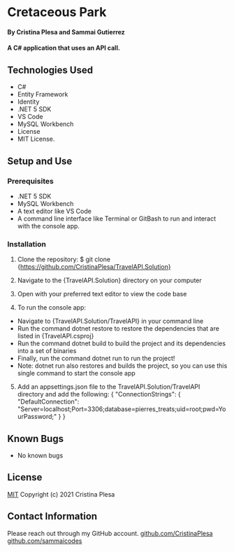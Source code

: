 # Cretaceous Park

#### By Cristina Plesa and Sammai Gutierrez

#### A C# application that uses an API call.

## Technologies Used

* C#
* Entity Framework
* Identity
* .NET 5 SDK
* VS Code
* MySQL Workbench
* License
* MIT License.

## Setup and Use

### Prerequisites

* .NET 5 SDK
* MySQL Workbench
* A text editor like VS Code
* A command line interface like Terminal or GitBash to run and interact with the console app.

### Installation

1. Clone the repository: $ git clone {https://github.com/CristinaPlesa/TravelAPI.Solution}
2. Navigate to the {TravelAPI.Solution} directory on your computer
3. Open with your preferred text editor to view the code base

4. To run the console app:
  * Navigate to {TravelAPI.Solution/TravelAPI} in your command line
  * Run the command dotnet restore to restore the dependencies that are listed in {TravelAPI.csproj}
  * Run the command dotnet build to build the project and its dependencies into a set of binaries
  * Finally, run the command dotnet run to run the project!
  * Note: dotnet run also restores and builds the project, so you can use this single command to start the console app

5. Add an appsettings.json file to the TravelAPI.Solution/TravelAPI directory and add the following:
{
  "ConnectionStrings": {
      "DefaultConnection": "Server=localhost;Port=3306;database=pierres_treats;uid=root;pwd=YourPassword;"
  }
}

## Known Bugs

* No known bugs

## License

[MIT](https://opensource.org/licenses/MIT) Copyright (c) 2021 Cristina Plesa

## Contact Information

Please reach out through my GitHub account.
[github.com/CristinaPlesa](https://github.com/CristinaPlesa)
[github.com/sammaicodes](https://github.com/sammaicodes)

<!-- - run this command in project directory.
dotnet add ParksAPI.csproj package Swashbuckle.AspNetCore -v 5.6.3
- then use dotnet run, and navigate to localhost:5000/swagger
- can also navigate to localhost:5000/swagger/v1/swagger.json, to view raw json data structure -->